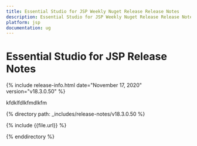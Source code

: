 ```yaml
---
title: Essential Studio for JSP Weekly Nuget Release Release Notes  
description: Essential Studio for JSP Weekly Nuget Release Release Notes  
platform: jsp
documentation: ug
---
```


# Essential Studio for JSP  Release Notes  

{% include release-info.html date="November 17, 2020"  version="v18.3.0.50" %} 

kfdklfdlkfmdlkfm

{% directory path: _includes/release-notes/v18.3.0.50 %}

{% include {{file.url}} %}

{% enddirectory %}